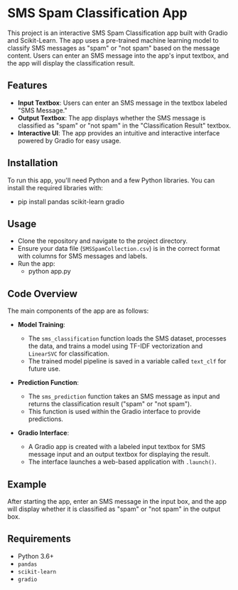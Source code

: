 # SMS Spam Classification App

This project is an interactive SMS Spam Classification app built with Gradio and Scikit-Learn. The app uses a pre-trained machine learning model to classify SMS messages as "spam" or "not spam" based on the message content. Users can enter an SMS message into the app's input textbox, and the app will display the classification result.

## Features

- **Input Textbox**: Users can enter an SMS message in the textbox labeled "SMS Message."
- **Output Textbox**: The app displays whether the SMS message is classified as "spam" or "not spam" in the "Classification Result" textbox.
- **Interactive UI**: The app provides an intuitive and interactive interface powered by Gradio for easy usage.

## Installation

To run this app, you'll need Python and a few Python libraries. You can install the required libraries with:
- pip install pandas scikit-learn gradio
## Usage

- Clone the repository and navigate to the project directory.
- Ensure your data file (`SMSSpamCollection.csv`) is in the correct format with columns for SMS messages and labels.
- Run the app:
   - python app.py
## Code Overview

The main components of the app are as follows:

- **Model Training**:
   - The `sms_classification` function loads the SMS dataset, processes the data, and trains a model using TF-IDF vectorization and `LinearSVC` for classification.
   - The trained model pipeline is saved in a variable called `text_clf` for future use.

- **Prediction Function**:
   - The `sms_prediction` function takes an SMS message as input and returns the classification result ("spam" or "not spam").
   - This function is used within the Gradio interface to provide predictions.

- **Gradio Interface**:
   - A Gradio app is created with a labeled input textbox for SMS message input and an output textbox for displaying the result.
   - The interface launches a web-based application with `.launch()`.
## Example

After starting the app, enter an SMS message in the input box, and the app will display whether it is classified as "spam" or "not spam" in the output box.

## Requirements

- Python 3.6+
- `pandas`
- `scikit-learn`
- `gradio`